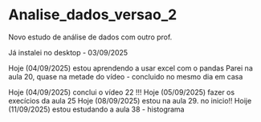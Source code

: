 # Analise_dados_versao_2
Novo estudo de análise de dados com outro prof.

Já instalei no desktop - 03/09/2025

Hoje (04/09/2025) estou aprendendo a usar excel com o pandas
    Parei na aula 20, quase na metade do vídeo -    concluido no mesmo dia em casa

Hoje (04/09/2025) conclui o vídeo 22 !!!
Hoje (05/09/2025) fazer os execícios da aula 25
Hoje (08/09/2025) estou na aula 29. no inicio!!
Hoije (11/09/2025) estou estudando a aula 38 - histograma
